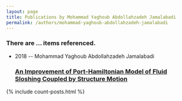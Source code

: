 ```yaml
---
layout: page
title: Publications by Mohammad Yaghoub Abdollahzadeh Jamalabadi
permalink: /authors/mohammad-yaghoub-abdollahzadeh-jamalabadi
---
```


<h3 id="number-posts">There are ... items referenced.</h3>
<ul class="post-list">
<li><span class='post-meta'>2018 -- Mohammad Yaghoub Abdollahzadeh Jamalabadi</span><h3><a class='post-link' href="{{ site.baseurl }}/an-improvement-of-port-hamiltonian-model-of-fluid-sloshing-coupled-by-structure-motion">An Improvement of Port-Hamiltonian Model of Fluid Sloshing Coupled by Structure Motion</a></h3></li>

</ul>
{% include count-posts.html %}
